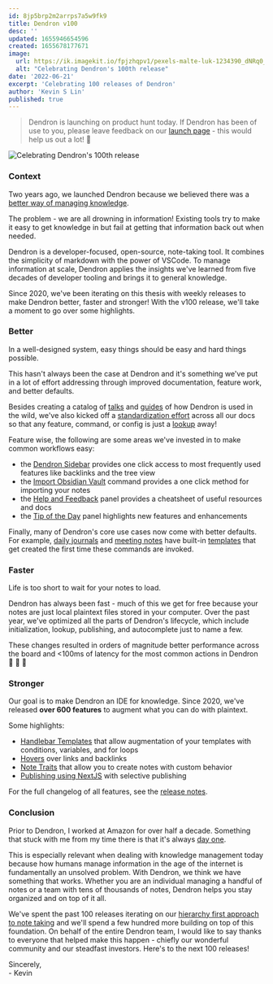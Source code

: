 ```yaml
---
id: 8jp5brp2m2arrps7a5w9fk9
title: Dendron v100
desc: ''
updated: 1655946654596
created: 1655678177671
image:
  url: https://ik.imagekit.io/fpjzhqpv1/pexels-malte-luk-1234390_dNRq0_ZwI.jpg?ik-sdk-version=javascript-1.4.3&updatedAt=1655678748917
  alt: "Celebrating Dendron's 100th release"
date: '2022-06-21'
excerpt: 'Celebrating 100 releases of Dendron'
author: 'Kevin S Lin'
published: true
---
```


> Dendron is launching on product hunt today. If Dendron has been of use to you, please leave feedback on our [launch page](https://www.producthunt.com/posts/dendron-v100) - this would help us out a lot! 🙏

![Celebrating Dendron's 100th release](https://ik.imagekit.io/fpjzhqpv1/pexels-malte-luk-1234390_dNRq0_ZwI.jpg?ik-sdk-version=javascript-1.4.3&updatedAt=1655678748917)

### Context

Two years ago, we launched Dendron because we believed there was a [better way of managing knowledge](https://www.kevinslin.com/notes/e1455752-b052-4212-ac6e-cc054659f2bb.html).

The problem - we are all drowning in information! Existing tools try to make it easy to get knowledge in but fail at getting that information back out when needed.

Dendron is a developer-focused, open-source, note-taking tool.  It combines the simplicity of markdown with the power of VSCode.  To manage information at scale, Dendron applies the insights we've learned from five decades of developer tooling and brings it to general knowledge. 

Since 2020, we've been iterating on this thesis with weekly releases to make Dendron better, faster and stronger! With the v100 release, we'll take a moment to go over some highlights.

### Better

In a well-designed system, easy things should be easy and hard things possible. 

This hasn't always been the case at Dendron and it's something we've put in a lot of effort addressing through improved documentation, feature work, and better defaults.

Besides creating a catalog of [talks](https://wiki.dendron.so/notes/ordz7r99w1v099v14hrwgnp) and [guides](https://wiki.dendron.so/notes/9313b845-d9bf-42c9-aad1-0da34794ce26) of how Dendron is used in the wild, we've also kicked off a [standardization effort](https://handbook.dendron.so/notes/ebpudfrf6rg5uut75d29lhg) across all our docs so that any feature, command, or config is just a [lookup](https://wiki.dendron.so/notes/a7c3a810-28c8-4b47-96a6-8156b1524af3) away!

Feature wise, the following are some areas we've invested in to make common workflows easy:

- the [Dendron Sidebar](https://wiki.dendron.so/notes/9b059u38o0b7fydjgoazt06) provides one click access to most frequently used features like backlinks and the tree view
- the [Import Obsidian Vault](https://wiki.dendron.so/notes/eea2b078-1acc-4071-a14e-18299fc28f47) command provides a one click method for importing your notes
- the [Help and Feedback](https://wiki.dendron.so/notes/c877f1204xn2ev5djgwc7do) panel provides a cheatsheet of useful resources and docs
- the [Tip of the Day](https://wiki.dendron.so/notes/te9obzegtn5vjrsdf4sp5xx) panel highlights new features and enhancements

Finally, many of Dendron's core use cases now come with better defaults. For example, [daily journals](https://wiki.dendron.so/notes/ogIUqY5VDCJP28G3cAJhd) and [meeting notes](https://wiki.dendron.so/notes/5c213aa6-e4ba-49e8-85c5-1bdcb33ce202) have built-in [templates](https://wiki.dendron.so/notes/861cbdf8-102e-4633-9933-1f3d74df53d2) that get created the first time these commands are invoked. 

### Faster

Life is too short to wait for your notes to load. 

Dendron has always been fast - much of this we get for free because your notes are just local plaintext files stored in your computer. 
Over the past year, we've optimized all the parts of Dendron's lifecycle, which include initialization, lookup, publishing, and autocomplete just to name a few. 

These changes resulted in orders of magnitude better performance across the board and &lt;100ms of latency for the most common actions in Dendron   🚀 🚀 🚀

### Stronger

Our goal is to make Dendron an IDE for knowledge. 
Since 2020, we've released **over 600 features** to augment what you can do with plaintext.

Some highlights:

- [Handlebar Templates](https://wiki.dendron.so/notes/1mu1qb1vilhqr7tlatwyqxm) that allow augmentation of your templates with conditions, variables, and for loops
- [Hovers](https://wiki.dendron.so/notes/ckkmesn09bye11sdnaoqcut) over links and backlinks
- [Note Traits](https://wiki.dendron.so/notes/bdZhT3nF8Yz3WDzKp7hqh) that allow you to create notes with custom behavior
- [Publishing using NextJS](https://wiki.dendron.so/notes/4ushYTDoX0TYQ1FDtGQSg) with selective publishing

For the full changelog of all features, see the [release notes](https://wiki.dendron.so/notes/FPXeGgv44ZlJHVoXmU8Ku). 

### Conclusion

Prior to Dendron, I worked at Amazon for over half a decade. 
Something that stuck with me from my time there is that it's always [day one](https://aws.amazon.com/executive-insights/content/how-amazon-defines-and-operationalizes-a-day-1-culture/).

This is especially relevant when dealing with knowledge management today because how humans manage information in the age of the internet is fundamentally an unsolved problem.
With Dendron, we think we have something that works. 
Whether you are an individual managing a handful of notes or a team with tens of thousands of notes, Dendron helps you stay organized and on top of it all.

We've spent the past 100 releases iterating on our [hierarchy first approach to note taking](https://blog.dendron.so/notes/3dd58f62-fee5-4f93-b9f1-b0f0f59a9b64) and we'll spend a few hundred more building on top of this foundation.  On behalf of the entire Dendron team, I would like to say thanks to everyone that helped make this happen - chiefly our wonderful community and our steadfast investors.  Here's to the next 100 releases!

Sincerely, <br/>
\- Kevin